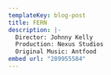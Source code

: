 ```yaml
---
templateKey: blog-post
title: FERN
description: |-
  Director: Johnny Kelly
  Production: Nexus Studios
  Original Music: Antfood
embed url: "289955584"
---
```

